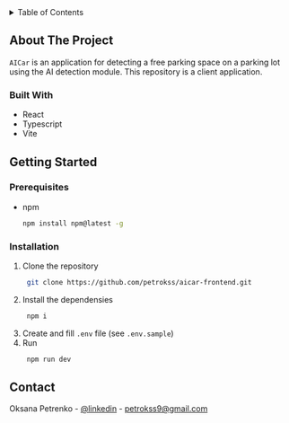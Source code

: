 <!-- TABLE OF CONTENTS -->
<details>
  <summary>Table of Contents</summary>
  <ol>
    <li>
      <a href="#about-the-project">About The Project</a>
      <ul>
        <li><a href="#built-with">Built With</a></li>
      </ul>
    </li>
    <li>
      <a href="#getting-started">Getting Started</a>
      <ul>
        <li><a href="#prerequisites">Prerequisites</a></li>
        <li><a href="#installation">Installation</a></li>
      </ul>
    </li>
    <li><a href="#contact">Contact</a></li>
  </ol>
</details>



<!-- ABOUT THE PROJECT -->
## About The Project

`AICar` is an application for detecting a free parking space on a parking lot using the AI detection module. This repository is a client application.



### Built With

* React
* Typescript
* Vite

<!-- GETTING STARTED -->
## Getting Started

### Prerequisites

* npm
  ```sh
  npm install npm@latest -g
  ```

### Installation

1. Clone the repository
   ```sh
    git clone https://github.com/petrokss/aicar-frontend.git
   ```
2. Install the dependensies
   ```sh
    npm i
   ```
3. Create and fill `.env` file (see `.env.sample`)
4. Run
   ```sh
    npm run dev
   ```

<!-- CONTACT -->
## Contact

Oksana Petrenko - [@linkedin](https://www.linkedin.com/in/petroks) - petrokss9@gmail.com
